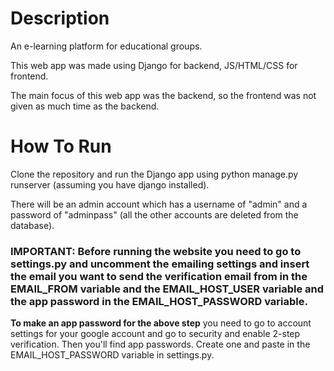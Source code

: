# Description

An e-learning platform for educational groups.

This web app was made using Django for backend, JS/HTML/CSS for frontend.

The main focus of this web app was the backend, so the frontend was not given as much time as the backend.

# How To Run

Clone the repository and run the Django app using python manage.py runserver (assuming you have django installed).

There will be an admin account which has a username of "admin" and a password of "adminpass" (all the other accounts are deleted from the database).

### **IMPORTANT**: Before running the website you need to go to settings.py and uncomment the emailing settings and insert the email you want to send the verification email from in the EMAIL_FROM variable and the EMAIL_HOST_USER variable and the app password in the EMAIL_HOST_PASSWORD variable.

**To make an app password for the above step** you need to go to account settings for your google account and go to security and enable 2-step verification. Then you'll find app passwords. Create one and paste in the EMAIL_HOST_PASSWORD variable in settings.py.



